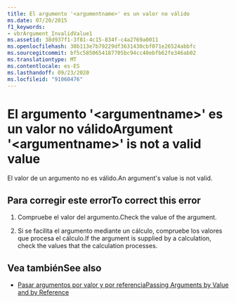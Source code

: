 ```yaml
---
title: El argumento '<argumentname>' es un valor no válido
ms.date: 07/20/2015
f1_keywords:
- vbrArgument_InvalidValue1
ms.assetid: 38d937f1-3f81-4c15-834f-c4a2769a0011
ms.openlocfilehash: 30b113e7b79229df3631430cbf071e26524abbfc
ms.sourcegitcommit: bf5c5850654187705bc94cc40ebfb62fe346ab02
ms.translationtype: MT
ms.contentlocale: es-ES
ms.lasthandoff: 09/23/2020
ms.locfileid: "91060476"
---
```

# <a name="argument-argumentname-is-not-a-valid-value"></a><span data-ttu-id="2106a-102">El argumento '\<argumentname>' es un valor no válido</span><span class="sxs-lookup"><span data-stu-id="2106a-102">Argument '\<argumentname>' is not a valid value</span></span>

<span data-ttu-id="2106a-103">El valor de un argumento no es válido.</span><span class="sxs-lookup"><span data-stu-id="2106a-103">An argument's value is not valid.</span></span>  
  
## <a name="to-correct-this-error"></a><span data-ttu-id="2106a-104">Para corregir este error</span><span class="sxs-lookup"><span data-stu-id="2106a-104">To correct this error</span></span>  
  
1. <span data-ttu-id="2106a-105">Compruebe el valor del argumento.</span><span class="sxs-lookup"><span data-stu-id="2106a-105">Check the value of the argument.</span></span>  
  
2. <span data-ttu-id="2106a-106">Si se facilita el argumento mediante un cálculo, compruebe los valores que procesa el cálculo.</span><span class="sxs-lookup"><span data-stu-id="2106a-106">If the argument is supplied by a calculation, check the values that the calculation processes.</span></span>  
  
## <a name="see-also"></a><span data-ttu-id="2106a-107">Vea también</span><span class="sxs-lookup"><span data-stu-id="2106a-107">See also</span></span>

- [<span data-ttu-id="2106a-108">Pasar argumentos por valor y por referencia</span><span class="sxs-lookup"><span data-stu-id="2106a-108">Passing Arguments by Value and by Reference</span></span>](../programming-guide/language-features/procedures/passing-arguments-by-value-and-by-reference.md)
